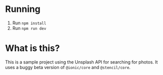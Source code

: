 # Running

1. Run `npm install`
2. Run `npm run dev`

# What is this?

This is a sample project using the Unsplash API for searching for photos. It uses a buggy beta version of `@ionic/core` and `@stencil/core`.

